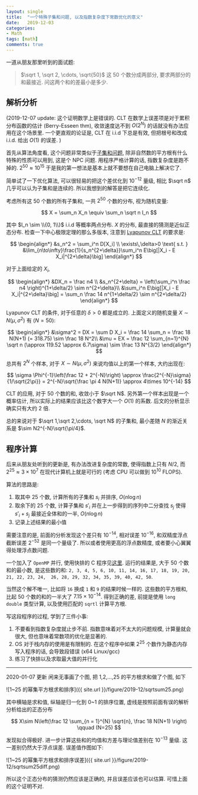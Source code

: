 ```yaml
---
layout: single
title:  "一个特殊子集和问题, 以及指数复杂度下常数优化的意义"
date:   2019-12-03
categories:
- Math
tags: [math]
comments: true
---
```

一道从朋友那里听到的面试题: 

> $\sqrt 1, \sqrt 2, \cdots, \sqrt{50}$ 这 50 个数分成两部分, 要求两部分的和最接近. 
> 问这两个和的差最小是多少. 

## 解析分析 ##

(2019-12-07 update: 这个证明数学上是错误的. CLT 在数学上误差项是对于累积分布函数的估计 
(Berry-Esseen thm), 收敛速度达不到 $O(2^N)$ 的话就没有办法应用在这个场景里. 
一个更直观的论证是, CLT 在 i.i.d 下总是有效, 但把根号和改成 i.i.d. 给出
$O(1)$ 的误差. )

首先从算法角度看, 这个问题非常类似于[子集和问题](https://en.wikipedia.org/wiki/Subset_sum_problem), 除非自然数的平方根有什么特殊的性质可以用到, 这是个 NPC 问题. 
用程序严格计算的话, 指数复杂度是跑不掉的. $2^{50}\approx 10^{15}$ 
于是我的第一想法是基本上就不要想在自己电脑上解决它了. 

简单试了一下优化算法, 可以很轻易的把这个差优化到 $10^{-12}$ 量级, 相比 $\sqrt n$ 
几乎可以认为子集和是连续的. 所以我想到的解答是把它连续化. 

考虑所有这 50 个数的所有子集和, 一共 $2^{50}$ 个数的分布, 视为随机变量: 

$$
X = \sum_n X_n \equiv \sum_n \sqrt n l_n
$$

其中 $l_n \sim \\{0, 1\\}$ i.i.d 等概率两点分布. $X$ 的分布, 最直接的猜测是近似正态分布. 
检查一下中心极限定理的那么多版本, 注意到 [Lyapunov CLT](https://en.wikipedia.org/wiki/Central_limit_theorem#Lindeberg_CLT) 的要求是: 

$$
\begin{align*}
&s_n^2 = \sum_i^n D[X_i] \\
\exists\,\delta>0 \text{ s.t. }
&\lim_{n\to\infty}\frac{1}{s_n^{2+\delta}}\sum_i^n E\big[|X_i - E X_i|^{2+\delta}\big]
\end{align*}
$$

对于上面给定的 $X_i$, 

$$
\begin{align*}
&DX_n = \frac n4 \\
&s_n^{2+\delta} = \left(\sum_i^n \frac n4 \right)^{1+\delta/2} 
\sim n^{2+\delta}\\
&\sum_i^n E\big[|X_i - E X_i|^{2+\delta}\big] = 
\sum_n \frac 14 n^{1+\delta/2} \sim n^{2+\delta/2}
\end{align*}
$$

Lyapunov CLT 的条件, 对于任意的 $\delta > 0$ 都是成立的. 
上面定义的随机变量 $X\sim N(\mu, \sigma^2)$ 有 ($N=50$): 

$$
\begin{align*}
&\sigma^2 = DX = \sum D X_i = \frac 14 \sum_n = \frac 18 N(N+1) 
(= 318.75) \sim \frac 18 N^2\\
&\mu = EX = \frac 12 \sum_{n=1}^{N} \sqrt n 
(\approx 119.52 \approx 6.7\sigma) \sim \frac 13 N^{3/2} 
\end{align*}
$$

总共有 $2^{N}$ 个样本, 对于 $X\sim N(\mu, \sigma^2)$ 来说均值以上的第一个样本, 
大约出现在: 

$$
\sigma \Phi^{-1}\left(\frac 12 + 2^{-N}\right) 
\approx \frac{2^{-N}\sigma}{1/\sqrt{2\pi}}
= 2^{-N}\sqrt{\frac \pi 4 N(N+1)} \approx 4\times 10^{-14}
$$

CLT 的应用, 对于 50 个数的和, 收敛小于 $\sqrt N$. 另外第一个样本出现是一个概率估计, 
所以实际上的结果应该比这个数字大一个 $O(1)$ 的系数. 后文的分析显示确实只有大约 2 倍. 

总的来说对于 $\sqrt 1,\sqrt 2,\cdots, \sqrt N$ 的子集和, 
最小差随 $N$ 的渐近关系是 $\sim N2^{-N}\sqrt{\pi/4}$. 

## 程序计算 ##

后来从朋友处听到的更新是, 有办法改进复杂度的常数, 使得指数上只有 $N/2$, 
而 $2^{25}\approx 3\times 10^7$ 在现代计算机上就是可行的
(考虑 CPU 可以做到 $10^{10}$ FLOPS). 

算法的思路是: 

1. 取其中 25 个数, 计算所有的子集和 $s_i$ 并排序, $O(n\log n)$
2. 取余下的 25 个数, 计算子集和 $s'_i$ 并在上一步得到的序列中二分查找 $s_j$ 
   使得 $s'_i + s_j$ 最接近全体和的一半, $O(n\log n)$
3. 记录上述结果的最小值 

需要注意的是, 前面的分析发现这个差只有 $10^{-14}$, 相对误差 $10^{-16}$, 
和双精度浮点截断误差 $2^{-52}$ 是同一个量级了. 
所以或者使用更高的浮点数精度, 或者要小心翼翼得处理浮点数问题. 

一个加入了 `OpenMP` 并行, 使用快排的 C 程序见[这里](https://github.com/CareF/sumsqrt/blob/master/sumsqrt.c). 
运行的结果是, 大于 50 个数和的最小数, 是这些数的和: 
`2, 3, 4, 5, 6, 10, 11, 14, 16, 17, 18, 19, 20, 21, 22, 23, 24, 
26, 28, 29, 32, 34, 35, 39, 40, 42, 50`. 

当然这个解不唯一, 比如将 `16` 换成 `1` 和 `9` 的结果时候一样的. 
这些数的平方根和, 比起 50 个数的和的一半大了 $7.15\times 10^{-14}$. 
得到正确的差, 前提是使用 `long double` 类型计算, 以及使用匹配的 `sqrtl` 计算平方根. 

写这段程序的过程, 学到了三件小事: 
1. 不要看到指数复杂度就止步不前. 指数意味着对不太大的问题规模, 计算量就会很大, 
   但也意味着常数项的优化是显著的. 
2. OS 对于栈内存的使用是有限制的. 在这个程序中如果 $2^{25}$ 个数作为静态内存写入程序的话, 
   会导致段错误 (x64 Linux/gcc)
3. 练习了快排以及求取最大值的并行化


-----------
2020-01-07 更新
闲来无事画了个图, 把 1,2,...,25 的平方根求和做了个图, 如下

![1~25 的幂集平方根求和排序]({{ site.url }}/figure/2019-12/sqrtsum25.png) 

其中横轴是求和值, 纵轴是归一化到 0~1 的排序位置, 虚线是按照前面有误的解析分析给出的正态分布

$$
X\sim N\left(\frac 12 \sum_{n = 1}^{N} \sqrt{n}, \frac 18 N(N+1) \right)
\qquad (N=25)
$$

发现拟合得极好. 进一步计算这些和的均值和方差与理论值差别在 $10^{-13}$ 量级. 这一差别仍然大于浮点误差. 
误差值作图如下: 

![1~25 的幂集平方根求和排序误差]({{ site.url }}/figure/2019-12/sqrtsum25diff.png) 

所以这个正态分布的猜测仍然应该是正确的, 并且误差应该也可以估算. 可惜上面的这个证明不对.